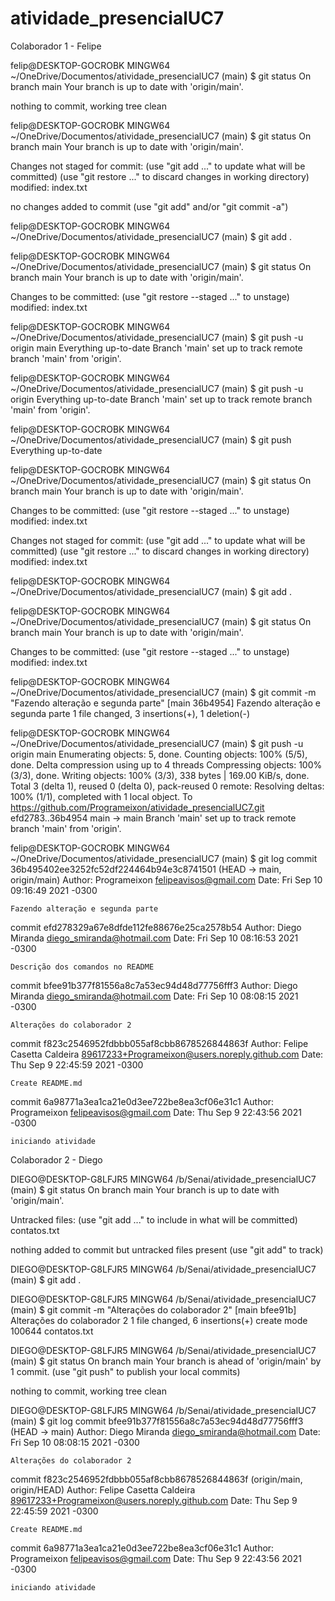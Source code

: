 # atividade_presencialUC7

Colaborador 1 - Felipe



felip@DESKTOP-GOCROBK MINGW64 ~/OneDrive/Documentos/atividade_presencialUC7 (main)
$ git status
On branch main
Your branch is up to date with 'origin/main'.

nothing to commit, working tree clean

felip@DESKTOP-GOCROBK MINGW64 ~/OneDrive/Documentos/atividade_presencialUC7 (main)
$ git status
On branch main
Your branch is up to date with 'origin/main'.

Changes not staged for commit:
  (use "git add <file>..." to update what will be committed)
  (use "git restore <file>..." to discard changes in working directory)
        modified:   index.txt

no changes added to commit (use "git add" and/or "git commit -a")

felip@DESKTOP-GOCROBK MINGW64 ~/OneDrive/Documentos/atividade_presencialUC7 (main)
$ git add .

felip@DESKTOP-GOCROBK MINGW64 ~/OneDrive/Documentos/atividade_presencialUC7 (main)
$ git status
On branch main
Your branch is up to date with 'origin/main'.

Changes to be committed:
  (use "git restore --staged <file>..." to unstage)
        modified:   index.txt


felip@DESKTOP-GOCROBK MINGW64 ~/OneDrive/Documentos/atividade_presencialUC7 (main)
$ git push -u origin main
Everything up-to-date
Branch 'main' set up to track remote branch 'main' from 'origin'.

felip@DESKTOP-GOCROBK MINGW64 ~/OneDrive/Documentos/atividade_presencialUC7 (main)
$ git push -u origin
Everything up-to-date
Branch 'main' set up to track remote branch 'main' from 'origin'.

felip@DESKTOP-GOCROBK MINGW64 ~/OneDrive/Documentos/atividade_presencialUC7 (main)
$ git push
Everything up-to-date

felip@DESKTOP-GOCROBK MINGW64 ~/OneDrive/Documentos/atividade_presencialUC7 (main)
$ git status
On branch main
Your branch is up to date with 'origin/main'.

Changes to be committed:
  (use "git restore --staged <file>..." to unstage)
        modified:   index.txt

Changes not staged for commit:
  (use "git add <file>..." to update what will be committed)
  (use "git restore <file>..." to discard changes in working directory)
        modified:   index.txt


felip@DESKTOP-GOCROBK MINGW64 ~/OneDrive/Documentos/atividade_presencialUC7 (main)
$ git add .

felip@DESKTOP-GOCROBK MINGW64 ~/OneDrive/Documentos/atividade_presencialUC7 (main)
$ git status
On branch main
Your branch is up to date with 'origin/main'.

Changes to be committed:
  (use "git restore --staged <file>..." to unstage)
        modified:   index.txt


felip@DESKTOP-GOCROBK MINGW64 ~/OneDrive/Documentos/atividade_presencialUC7 (main)
$ git commit -m "Fazendo alteração e segunda parte"
[main 36b4954] Fazendo alteração e segunda parte
 1 file changed, 3 insertions(+), 1 deletion(-)

felip@DESKTOP-GOCROBK MINGW64 ~/OneDrive/Documentos/atividade_presencialUC7 (main)
$ git push -u origin main
Enumerating objects: 5, done.
Counting objects: 100% (5/5), done.
Delta compression using up to 4 threads
Compressing objects: 100% (3/3), done.
Writing objects: 100% (3/3), 338 bytes | 169.00 KiB/s, done.
Total 3 (delta 1), reused 0 (delta 0), pack-reused 0
remote: Resolving deltas: 100% (1/1), completed with 1 local object.
To https://github.com/Programeixon/atividade_presencialUC7.git
   efd2783..36b4954  main -> main
Branch 'main' set up to track remote branch 'main' from 'origin'.

felip@DESKTOP-GOCROBK MINGW64 ~/OneDrive/Documentos/atividade_presencialUC7 (main)
$ git log
commit 36b495402ee3252fc52df224464b94e3c8741501 (HEAD -> main, origin/main)
Author: Programeixon <felipeavisos@gmail.com>
Date:   Fri Sep 10 09:16:49 2021 -0300

    Fazendo alteração e segunda parte

commit efd278329a67e8dfde112fe88676e25ca2578b54
Author: Diego Miranda <diego_smiranda@hotmail.com>
Date:   Fri Sep 10 08:16:53 2021 -0300

    Descrição dos comandos no README

commit bfee91b377f81556a8c7a53ec94d48d77756fff3
Author: Diego Miranda <diego_smiranda@hotmail.com>
Date:   Fri Sep 10 08:08:15 2021 -0300

    Alterações do colaborador 2

commit f823c2546952fdbbb055af8cbb8678526844863f
Author: Felipe Casetta Caldeira <89617233+Programeixon@users.noreply.github.com>
Date:   Thu Sep 9 22:45:59 2021 -0300

    Create README.md

commit 6a98771a3ea1ca21e0d3ee722be8ea3cf06e31c1
Author: Programeixon <felipeavisos@gmail.com>
Date:   Thu Sep 9 22:43:56 2021 -0300

    iniciando atividade







Colaborador 2 - Diego
  
  

DIEGO@DESKTOP-G8LFJR5 MINGW64 /b/Senai/atividade_presencialUC7 (main)
$ git status
On branch main
Your branch is up to date with 'origin/main'.

Untracked files:
  (use "git add <file>..." to include in what will be committed)
        contatos.txt

nothing added to commit but untracked files present (use "git add" to track)

DIEGO@DESKTOP-G8LFJR5 MINGW64 /b/Senai/atividade_presencialUC7 (main)
$ git add .

DIEGO@DESKTOP-G8LFJR5 MINGW64 /b/Senai/atividade_presencialUC7 (main)
$ git commit -m "Alterações do colaborador 2"
[main bfee91b] Alterações do colaborador 2
 1 file changed, 6 insertions(+)
 create mode 100644 contatos.txt

DIEGO@DESKTOP-G8LFJR5 MINGW64 /b/Senai/atividade_presencialUC7 (main)
$ git status
On branch main
Your branch is ahead of 'origin/main' by 1 commit.
  (use "git push" to publish your local commits)

nothing to commit, working tree clean

DIEGO@DESKTOP-G8LFJR5 MINGW64 /b/Senai/atividade_presencialUC7 (main)
$ git log
commit bfee91b377f81556a8c7a53ec94d48d77756fff3 (HEAD -> main)
Author: Diego Miranda <diego_smiranda@hotmail.com>
Date:   Fri Sep 10 08:08:15 2021 -0300

    Alterações do colaborador 2

commit f823c2546952fdbbb055af8cbb8678526844863f (origin/main, origin/HEAD)
Author: Felipe Casetta Caldeira <89617233+Programeixon@users.noreply.github.com>
Date:   Thu Sep 9 22:45:59 2021 -0300

    Create README.md

commit 6a98771a3ea1ca21e0d3ee722be8ea3cf06e31c1
Author: Programeixon <felipeavisos@gmail.com>
Date:   Thu Sep 9 22:43:56 2021 -0300

    iniciando atividade




